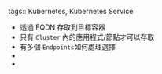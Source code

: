 tags:: Kubernetes, Kubernetes Service

- 透過 FQDN 存取到目標容器
- 只有 `Cluster` 內的應用程式/節點才可以存取
- 有多個 `Endpoints`如何處理選擇
-
-